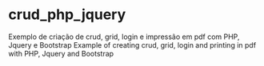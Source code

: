 # crud_php_jquery
Exemplo de criação de crud, grid, login e impressão em pdf com PHP, Jquery e Bootstrap
Example of creating crud, grid, login and printing in pdf with PHP, Jquery and Bootstrap
